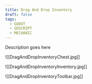 ```yaml
---
title: Drag And Drop Inventory
draft: false
tags:
  - GODOT
  - GDSCRIPT
  - MECHANIC
---
```

Description goes here

![[DragAndDropInventoryChest.jpg]]

![[DragAndDropInventoryInventory.jpg]]

![[DragAndDropInventoryToolbar.jpg]]
